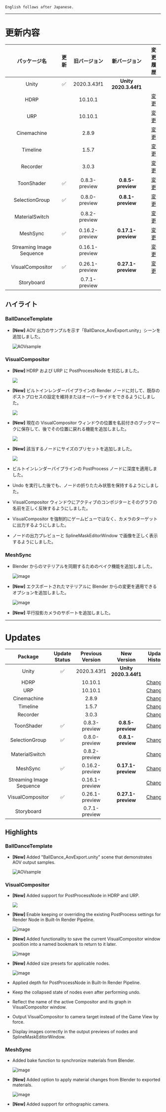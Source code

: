 ```
English follows after Japanese.
```


---

# 更新内容

|**パッケージ名**|**更新**|**旧バージョン**|**新バージョン**|**変更履歴**|
| :-: | :-: | :-: | :-: | :-: |
|Unity|:white_check_mark:|2020.3.43f1|**Unity 2020.3.44f1**||
|HDRP||10.10.1||[変更](https://docs.unity3d.com/Packages/com.unity.render-pipelines.high-definition@10.10/changelog/CHANGELOG.html) |
|URP||10.10.1||[変更](https://docs.unity3d.com/Packages/com.unity.render-pipelines.universal@10.10/changelog/CHANGELOG.html)|
|Cinemachine||2.8.9||[変更](https://docs.unity3d.com/Packages/com.unity.cinemachine@2.8/changelog/CHANGELOG.html)|
|Timeline||1.5.7||[変更](https://docs.unity3d.com/Packages/com.unity.timeline@1.5/changelog/CHANGELOG.html)|
|Recorder||3.0.3||[変更](https://docs.unity3d.com/Packages/com.unity.recorder@3.0/changelog/CHANGELOG.html)|
|ToonShader|:white_check_mark:|0.8.3-preview|**0.8.5-preview**|[変更](https://docs.unity3d.com/Packages/com.unity.toonshader@0.8/changelog/CHANGELOG.html)|
|SelectionGroup|:white_check_mark:|0.8.0-preview|**0.8.1-preview**|[変更](https://docs.unity3d.com/Packages/com.unity.selection-groups@0.8/changelog/CHANGELOG.html)|
|MaterialSwitch||0.8.2-preview||[変更](https://docs.unity3d.com/Packages/com.unity.material-switch@0.8/changelog/CHANGELOG.html)|
|MeshSync|:white_check_mark:|0.16.2-preview|**0.17.1-preview**|[変更](https://docs.unity3d.com/Packages/com.unity.meshsync@0.17/changelog/CHANGELOG.html)|
|Streaming Image Sequence||0.16.1-preview||[変更](https://docs.unity3d.com/Packages/com.unity.streaming-image-sequence@0.16/changelog/CHANGELOG.html)|
|VisualCompositor|:white_check_mark:|0.26.1-preview|**0.27.1-preview**|[変更](https://docs.unity3d.com/Packages/com.unity.visual-compositor@0.27/changelog/CHANGELOG.html)|
|Storyboard||0.7.1-preview|||


## **ハイライト**

### **BallDanceTemplate**

* **[New]** AOV 出力のサンプルを示す「BallDance_AovExport.unity」シーンを追加しました。

  ![AOVsample](https://user-images.githubusercontent.com/71803280/214796666-a2e2a580-0140-48b4-b745-ec121f29241c.png)


### **VisualCompositor**

* **[New]** HDRP および URP に PostProcessNode を対応しました。
  
  ![](https://user-images.githubusercontent.com/71803280/220373115-32216534-3315-441d-8eec-ee6d7d18f491.png)


* **[New]** ビルトインレンダーパイプラインの Render ノードに対して、既存のポストプロセスの設定を維持またはオーバーライドをできるようにしました。
  
  ![](https://user-images.githubusercontent.com/71803280/220373652-5ac203e6-46bc-45c0-9f88-787869ccdfdc.png)

* **[New]** 現在の VisualCompositor ウィンドウの位置を名前付きのブックマークに保存して、後でその位置に戻れる機能を追加しました。

  ![](https://user-images.githubusercontent.com/71803280/220374017-2c5161d9-1f28-405e-99ff-8685b3d6f17e.png)


* **[New]** 該当するノードにサイズのプリセットを追加しました。

  ![](https://user-images.githubusercontent.com/71803280/220374577-8950a1e8-5930-4466-8efe-d1a4f8ca1aa7.png)

* ビルトインレンダーパイプラインの PostProcess ノードに深度を適用しました。

* Undo を実行した後でも、ノードの折りたたみ状態を保持するようにしました。

* VisualCompositor ウィンドウにアクティブのコンポジターとそのグラフの名前を正しく反映するようにしました。

* VisualCompositor を強制的にゲームビューではなく、カメラのターゲットに出力するようにしました。

* ノードの出力プレビューと SplineMaskEditorWindow で画像を正しく表示するようにしました。
 

### **MeshSync**

* Blender からのマテリアルを同期するためのベイク機能を追加しました。

  ![image](https://user-images.githubusercontent.com/71803280/220378573-c0571fe5-4d80-4a93-82eb-2c690a7097f6.png)


* **[New]** エクスポートされたマテリアルに Blender からの変更を適用できるオプションを追加しました。

  ![image](https://user-images.githubusercontent.com/71803280/220377980-82a51d8e-b2b1-4fc2-89b3-2647877df532.png)


* **[New]** 平行投影カメラのサポートを追加しました。

---

# Updates

|**Package**|**Update Status**|**Previous Version**|**New Version**|**Update History**|
| :-: | :-: | :-: | :-: | :-: |
|Unity|:white_check_mark:|2020.3.43f1|**Unity 2020.3.44f1**||
|HDRP||10.10.1||[Changes](https://docs.unity3d.com/Packages/com.unity.render-pipelines.high-definition@10.10/changelog/CHANGELOG.html) |
|URP||10.10.1||[Changes](https://docs.unity3d.com/Packages/com.unity.render-pipelines.universal@10.10/changelog/CHANGELOG.html)|
|Cinemachine||2.8.9||[Changes](https://docs.unity3d.com/Packages/com.unity.cinemachine@2.8/changelog/CHANGELOG.html)|
|Timeline||1.5.7||[Changes](https://docs.unity3d.com/Packages/com.unity.timeline@1.5/changelog/CHANGELOG.html)|
|Recorder||3.0.3||[Changes](https://docs.unity3d.com/Packages/com.unity.recorder@3.0/changelog/CHANGELOG.html)|
|ToonShader|:white_check_mark:|0.8.3-preview|**0.8.5-preview**|[Changes](https://docs.unity3d.com/Packages/com.unity.toonshader@0.8/changelog/CHANGELOG.html)|
|SelectionGroup|:white_check_mark:|0.8.0-preview|**0.8.1-preview**|[Changes](https://docs.unity3d.com/Packages/com.unity.selection-groups@0.8/changelog/CHANGELOG.html)|
|MaterialSwitch||0.8.2-preview||[Changes](https://docs.unity3d.com/Packages/com.unity.material-switch@0.8/changelog/CHANGELOG.html)|
|MeshSync|:white_check_mark:|0.16.2-preview|**0.17.1-preview**|[Changes](https://docs.unity3d.com/Packages/com.unity.meshsync@0.17/changelog/CHANGELOG.html)|
|Streaming Image Sequence||0.16.1-preview||[Changes](https://docs.unity3d.com/Packages/com.unity.streaming-image-sequence@0.16/changelog/CHANGELOG.html)|
|VisualCompositor|:white_check_mark:|0.26.1-preview|**0.27.1-preview**|[Changes](https://docs.unity3d.com/Packages/com.unity.visual-compositor@0.27/changelog/CHANGELOG.html)|
|Storyboard||0.7.1-preview|||

## **Highlights**

### **BallDanceTemplate**

* **[New]** Added "BallDance_AovExport.unity" scene that demonstrates AOV output samples.

  ![AOVsample](https://user-images.githubusercontent.com/71803280/214796666-a2e2a580-0140-48b4-b745-ec121f29241c.png)


### **VisualCompositor**

* **[New]** Added support for PostProcessNode in HDRP and URP.

  ![](https://user-images.githubusercontent.com/71803280/220373115-32216534-3315-441d-8eec-ee6d7d18f491.png)


* **[New]** Enable keeping or overriding the existing PostProcess settings for Render Node in Built-In Render Pipeline.

  ![image](https://user-images.githubusercontent.com/71803280/220373652-5ac203e6-46bc-45c0-9f88-787869ccdfdc.png)

* **[New]** Added functionality to save the current VisualCompositor window position into a named bookmark to return to it later.

  ![image](https://user-images.githubusercontent.com/71803280/220374017-2c5161d9-1f28-405e-99ff-8685b3d6f17e.png)


* **[New]** Added size presets for applicable nodes.

  ![image](https://user-images.githubusercontent.com/71803280/220374577-8950a1e8-5930-4466-8efe-d1a4f8ca1aa7.png)

* Applied depth for PostProcessNode in Built-In Render Pipeline.

* Keep the collapsed state of nodes even after performing undo.

* Reflect the name of the active Compositor and its graph in VisualCompositor window.

* Output VisualCompositor to camera target instead of the Game View by force.

* Display images correctly in the output previews of nodes and SplineMaskEditorWindow.


### **MeshSync**

* Added bake function to synchronize materials from Blender.

  ![image](https://user-images.githubusercontent.com/71803280/220378573-c0571fe5-4d80-4a93-82eb-2c690a7097f6.png)


* **[New]** Added option to apply material changes from Blender to exported materials.

  ![image](https://user-images.githubusercontent.com/71803280/220377980-82a51d8e-b2b1-4fc2-89b3-2647877df532.png)


* **[New]** Added support for orthographic camera.





